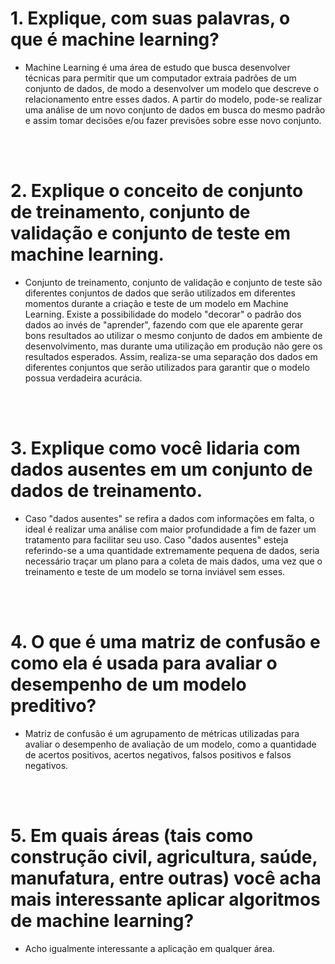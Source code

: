 # 1. Explique, com suas palavras, o que é machine learning?
- Machine Learning é uma área de estudo que busca desenvolver técnicas para permitir que um computador extraia padrões de um conjunto de dados, de modo a desenvolver um modelo que descreve o relacionamento entre esses dados. A partir do modelo, pode-se realizar uma análise de um novo conjunto de dados em busca do mesmo padrão e assim tomar decisões e/ou fazer previsões sobre esse novo conjunto.
<br>
<br>


# 2. Explique o conceito de conjunto de treinamento, conjunto de validação e conjunto de teste em machine learning.
- Conjunto de treinamento, conjunto de validação e conjunto de teste são diferentes conjuntos de dados que serão utilizados em diferentes momentos durante a criação e teste de um modelo em Machine Learning. Existe a possibilidade do modelo "decorar" o padrão dos dados ao invés de "aprender", fazendo com que ele aparente gerar bons resultados ao utilizar o mesmo conjunto de dados em ambiente de desenvolvimento, mas durante uma utilização em produção não gere os resultados esperados. Assim, realiza-se uma separação dos dados em diferentes conjuntos que serão utilizados para garantir que o modelo possua verdadeira acurácia.
<br>
<br>

# 3. Explique como você lidaria com dados ausentes em um conjunto de dados de treinamento.
- Caso "dados ausentes" se refira a dados com informações em falta, o ideal é realizar uma análise com maior profundidade a fim de fazer um tratamento para facilitar seu uso. Caso "dados ausentes" esteja referindo-se a uma quantidade extremamente pequena de dados, seria necessário traçar um plano para a coleta de mais dados, uma vez que o treinamento e teste de um modelo se torna inviável sem esses.
<br>
<br>

# 4. O que é uma matriz de confusão e como ela é usada para avaliar o desempenho de um modelo preditivo?
- Matriz de confusão é um agrupamento de métricas utilizadas para avaliar o desempenho de avaliação de um modelo, como a quantidade de acertos positivos, acertos negativos, falsos positivos e falsos negativos.
<br>
<br>

# 5. Em quais áreas (tais como construção civil, agricultura, saúde, manufatura, entre outras) você acha mais interessante aplicar algoritmos de machine learning?
- Acho igualmente interessante a aplicação em qualquer área.